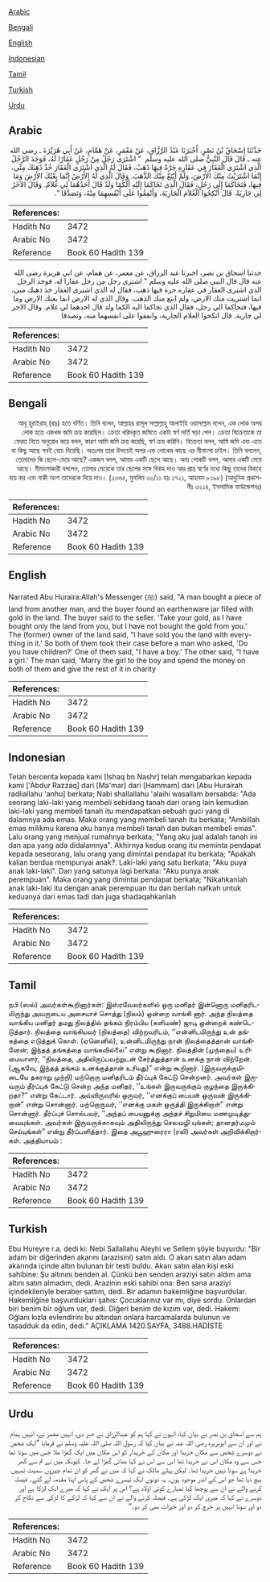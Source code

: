 [Arabic](#arabic)

[Bengali](#bengali)

[English](#english)

[Indonesian](#indonesian)

[Tamil](#tamil)

[Turkish](#turkish)

[Urdu](#urdu)

## Arabic


<div dir="rtl" lang="ar" style={{fontSize:'larger',backgroundColor:'#f8f9fa',padding:20}}>
حَدَّثَنَا إِسْحَاقُ بْنُ نَصْرٍ، أَخْبَرَنَا عَبْدُ الرَّزَّاقِ، عَنْ مَعْمَرٍ، عَنْ هَمَّامٍ، عَنْ أَبِي هُرَيْرَةَ ـ رضى الله عنه ـ قَالَ قَالَ النَّبِيُّ صلى الله عليه وسلم ‏ "‏ اشْتَرَى رَجُلٌ مِنْ رَجُلٍ عَقَارًا لَهُ، فَوَجَدَ الرَّجُلُ الَّذِي اشْتَرَى الْعَقَارَ فِي عَقَارِهِ جَرَّةً فِيهَا ذَهَبٌ، فَقَالَ لَهُ الَّذِي اشْتَرَى الْعَقَارَ خُذْ ذَهَبَكَ مِنِّي، إِنَّمَا اشْتَرَيْتُ مِنْكَ الأَرْضَ، وَلَمْ أَبْتَعْ مِنْكَ الذَّهَبَ‏.‏ وَقَالَ الَّذِي لَهُ الأَرْضُ إِنَّمَا بِعْتُكَ الأَرْضَ وَمَا فِيهَا، فَتَحَاكَمَا إِلَى رَجُلٍ، فَقَالَ الَّذِي تَحَاكَمَا إِلَيْهِ أَلَكُمَا وَلَدٌ قَالَ أَحَدُهُمَا لِي غُلاَمٌ‏.‏ وَقَالَ الآخَرُ لِي جَارِيَةٌ‏.‏ قَالَ أَنْكِحُوا الْغُلاَمَ الْجَارِيَةَ، وَأَنْفِقُوا عَلَى أَنْفُسِهِمَا مِنْهُ، وَتَصَدَّقَا ‏"‏‏.‏
</div>
<div style={{backgroundColor:'#f8f9fa',padding:20, marginBottom: 10}}><table> <thead> <tr> <th>References:</th> <th></th> </tr> </thead> <tbody><tr><td>Hadith No</td><td>3472</td></tr><tr><td>Arabic No</td><td>3472</td></tr><tr><td>Reference</td><td>Book 60 Hadith 139</td></tr></tbody></table></div>


<div dir="rtl" lang="ar" style={{fontSize:'larger',backgroundColor:'#f8f9fa',padding:20}}>
حدثنا اسحاق بن نصر، اخبرنا عبد الرزاق، عن معمر، عن همام، عن ابي هريرة رضى الله عنه قال قال النبي صلى الله عليه وسلم " اشترى رجل من رجل عقارا له، فوجد الرجل الذي اشترى العقار في عقاره جرة فيها ذهب، فقال له الذي اشترى العقار خذ ذهبك مني، انما اشتريت منك الارض، ولم ابتع منك الذهب. وقال الذي له الارض انما بعتك الارض وما فيها، فتحاكما الى رجل، فقال الذي تحاكما اليه الكما ولد قال احدهما لي غلام. وقال الاخر لي جارية. قال انكحوا الغلام الجارية، وانفقوا على انفسهما منه، وتصدقا
</div>
<div style={{backgroundColor:'#f8f9fa',padding:20, marginBottom: 10}}><table> <thead> <tr> <th>References:</th> <th></th> </tr> </thead> <tbody><tr><td>Hadith No</td><td>3472</td></tr><tr><td>Arabic No</td><td>3472</td></tr><tr><td>Reference</td><td>Book 60 Hadith 139</td></tr></tbody></table></div>

## Bengali


<div dir="rtl" lang="bn" style={{fontSize:'larger',backgroundColor:'#f8f9fa',padding:20}}>
আবূ হুরাইরাহ্ (রাঃ) হতে বর্ণিত। তিনি বলেন, আল্লাহর রাসূল সাল্লাল্লাহু আলাইহি ওয়াসাল্লাম বলেন, এক লোক অপর লোক হতে একখন্ড জমি ক্রয় করেছিল। ক্রেতা খরিদকৃত জমিতে একটা স্বর্ণ ভর্তি ঘড়া পেল। ক্রেতা বিক্রেতাকে তা ফেরত নিতে অনুরোধ করে বলল, কারণ আমি জমি ক্রয় করেছি, স্বর্ণ ক্রয় করিনি। বিক্রেতা বলল, আমি জমি এবং এতে যা কিছু আছে সবই বেচে দিয়েছি। অতঃপর তারা উভয়েই অপর এক লোকের কাছে এর মীমাংসা চাইল। তিনি বললেন, তোমাদের কি ছেলে-মেয়ে আছে? একজন বলল, আমার একটি ছেলে আছে। অন্য লোকটি বলল, আমার একটি মেয়ে আছে। মীমাংসাকারী বললেন, তোমার মেয়েকে তার ছেলের সঙ্গে বিবাহ দাও আর প্রাপ্ত স্বর্ণের মধ্যে কিছু তাদের বিবাহে ব্যয় কর এবং বাকী অংশ তাদেরকে দিয়ে দাও। (২৩৬৫, মুসলিম ৩০/১১ হাঃ ১৭২১, আহমাদ ৮১৯৮) (আধুনিক প্রকাশনীঃ ৩২১৪, ইসলামিক ফাউন্ডেশনঃ)
</div>
<div style={{backgroundColor:'#f8f9fa',padding:20, marginBottom: 10}}><table> <thead> <tr> <th>References:</th> <th></th> </tr> </thead> <tbody><tr><td>Hadith No</td><td>3472</td></tr><tr><td>Arabic No</td><td>3472</td></tr><tr><td>Reference</td><td>Book 60 Hadith 139</td></tr></tbody></table></div>

## English


<div dir="ltr" lang="en" style={{fontSize:'larger',backgroundColor:'#f8f9fa',padding:20}}>
Narrated Abu Huraira:Allah's Messenger (ﷺ) said, "A man bought a piece of land from another man, and the buyer found an earthenware jar filled with gold in the land. The buyer said to the seller. 'Take your gold, as I have bought only the land from you, but I have not bought the gold from you.' The (former) owner of the land said, "I have sold you the land with everything in it.' So both of them took their case before a man who asked, 'Do you have children?' One of them said, "I have a boy.' The other said, "I have a girl.' The man said, 'Marry the girl to the boy and spend the money on both of them and give the rest of it in charity
</div>
<div style={{backgroundColor:'#f8f9fa',padding:20, marginBottom: 10}}><table> <thead> <tr> <th>References:</th> <th></th> </tr> </thead> <tbody><tr><td>Hadith No</td><td>3472</td></tr><tr><td>Arabic No</td><td>3472</td></tr><tr><td>Reference</td><td>Book 60 Hadith 139</td></tr></tbody></table></div>

## Indonesian


<div dir="ltr" lang="id" style={{fontSize:'larger',backgroundColor:'#f8f9fa',padding:20}}>
Telah bercerita kepada kami [Ishaq bn Nashr] telah mengabarkan kepada kami ['Abdur Razzaq] dari [Ma'mar] dari [Hammam] dari [Abu Hurairah radliallahu 'anhu] berkata; Nabi shallallahu 'alaihi wasallam bersabda: "Ada seorang laki-laki yang membeli sebidang tanah dari orang lain kemudian laki-laki yang membeli tanah itu mendapatkan sebuah guci yang di dalamnya ada emas. Maka orang yang membeli tanah itu berkata; "Ambillah emas milikmu karena aku hanya membeli tanah dan bukan membeli emas". Lalu orang yang menjual rumahnya berkata; "Yang aku jual adalah tanah ini dan apa yang ada didalamnya". Akhirnya kedua orang itu meminta pendapat kepada seseorang, lalu orang yang dimintai pendapat itu berkata; "Apakah kalian berdua mempunyai anak?. Laki-laki yang satu berkata; "Aku puya anak laki-laki". Dan yang satunya lagi berkata: "Aku punya anak perempuan". Maka orang yang dimintai pendapat berkata; "Nikahkanlah anak laki-laki itu dengan anak perempuan itu dan berilah nafkah untuk keduanya dari emas tadi dan juga shadaqahkanlah
</div>
<div style={{backgroundColor:'#f8f9fa',padding:20, marginBottom: 10}}><table> <thead> <tr> <th>References:</th> <th></th> </tr> </thead> <tbody><tr><td>Hadith No</td><td>3472</td></tr><tr><td>Arabic No</td><td>3472</td></tr><tr><td>Reference</td><td>Book 60 Hadith 139</td></tr></tbody></table></div>

## Tamil


<div dir="ltr" lang="ta" style={{fontSize:'larger',backgroundColor:'#f8f9fa',padding:20}}>
நபி (ஸல்) அவர்கள்கூறினார்கள்: இஸ்ரவேலர்களில் ஒரு மனிதர் இன்னொரு மனிதரிடமிருந்து அவருடைய அசையாச் சொத்து (நிலம்) ஒன்றை வாங்கி னார். அந்த நிலத்தை வாங்கிய மனிதர் தமது நிலத்தில் தங்கம் நிரம்பிய (களிமண்) ஜாடி ஒன்றைக் கண்டெடுத்தார். நிலத்தை வாங்கியவர் (நிலத்தை) விற்றவரிடம், ‘‘என்னிடமிருந்து உன் தங்கத்தை எடுத்துக் கொள். (ஏனெனில்), உன்னிடமிருந்து நான் நிலத்தைத்தான் வாங்கினேன்; இந்தத் தங்கத்தை வாங்கவில்லை” என்று கூறினார். நிலத்தின் (முந்தைய) உரிமையாளர், ‘‘நிலத்தை, அதிலிருப்பவற்றுடன் சேர்த்துத்தான் உனக்கு நான் விற்றேன். (ஆகவே, இந்தத் தங்கம் உனக்குத்தான் உரியது)” என்று கூறினார். (இருவருக்குமிடையே தகராறு முற்றி) மற்றொரு மனிதரிடம் தீர்ப்புக் கேட்டு சென்றனர். அவர்கள் இருவரும் தீர்ப்புக் கேட்டு சென்ற அந்த மனிதர், ‘‘உங்கள் இருவருக்கும் குழந்தை இருக்கிறதா?” என்று கேட்டார். அவ்விருவரில் ஒருவர், ‘‘எனக்குப் பையன் ஒருவன் இருக்கிறான்” என்று சொன்னார். மற்றொருவர், ‘‘எனக்கு மகள் ஒருத்தி இருக்கிறாள்” என்று சொன்னார். தீர்ப்புச் சொல்பவர், ‘‘அந்தப் பையனுக்கு அந்தச் சிறுமியை மணமுடித்துவையுங்கள். அவர்கள் இருவருக்காகவும் அதிலிருந்து செலவழி யுங்கள்; தானதர்மமும் செய்யுங்கள்” என்று தீர்ப்பளித்தார். இதை அபூஹுரைரா (ரலி) அவர்கள் அறிவிக்கிறார்கள். அத்தியாயம் :
</div>
<div style={{backgroundColor:'#f8f9fa',padding:20, marginBottom: 10}}><table> <thead> <tr> <th>References:</th> <th></th> </tr> </thead> <tbody><tr><td>Hadith No</td><td>3472</td></tr><tr><td>Arabic No</td><td>3472</td></tr><tr><td>Reference</td><td>Book 60 Hadith 139</td></tr></tbody></table></div>

## Turkish


<div dir="ltr" lang="tr" style={{fontSize:'larger',backgroundColor:'#f8f9fa',padding:20}}>
Ebu Hureyre r.a. dedi ki: Nebi Sallallahu Aleyhi ve Sellem şöyle buyurdu: "Bir adam bir diğerinden akarını (arazisini) satın aldı. O akarı satın alan adam akarında içinde altın bulunan bir testi buldu. Akarı satın alan kişi eski sahibine: Şu altınını benden al. Çünkü ben senden araziyi satın aldım ama altını satın almadım, dedi. Arazinin eski sahibi ona: Ben sana araziyi içindekileriyle beraber sattım, dedi. Bir adamın hakemliğine başvurdular. Hakemliğine başvurdukları şahıs: Çocuklarınız var mı, diye sordu. Onlardan biri benim bir oğlum var, dedi. Diğeri benim de kızım var, dedi. Hakem: Oğlanı kızla evlendirinı bu altından onlara harcamalarda bulunun ve tasadduk da edin, dedi." AÇIKLAMA 1420.SAYFA, 3488.HADİSTE
</div>
<div style={{backgroundColor:'#f8f9fa',padding:20, marginBottom: 10}}><table> <thead> <tr> <th>References:</th> <th></th> </tr> </thead> <tbody><tr><td>Hadith No</td><td>3472</td></tr><tr><td>Arabic No</td><td>3472</td></tr><tr><td>Reference</td><td>Book 60 Hadith 139</td></tr></tbody></table></div>

## Urdu


<div dir="rtl" lang="ur" style={{fontSize:'larger',backgroundColor:'#f8f9fa',padding:20}}>
ہم سے اسحاق بن نصر نے بیان کیا، انہوں نے کہا ہم کو عبدالرزاق نے خبر دی، انہیں معمر نے، انہیں ہمام نے اور ان سے ابوہریرہ رضی اللہ عنہ نے بیان کیا کہ رسول اللہ صلی اللہ علیہ وسلم نے فرمایا ”ایک شخص نے دوسرے شخص سے مکان خریدا اور مکان کے خریدار کو اس مکان میں ایک گھڑا ملا جس میں سونا تھا جس سے وہ مکان اس نے خریدا تھا اس سے اس نے کہا بھائی گھڑا لے جا۔ کیونکہ میں نے تم سے گھر خریدا ہے سونا نہیں خریدا تھا۔ لیکن پہلے مالک نے کہا کہ میں نے گھر کو ان تمام چیزوں سمیت تمہیں بیچ دیا تھا جو اس کے اندر موجود ہوں۔ یہ دونوں ایک تیسرے شخص کے پاس اپنا مقدمہ لے گئے۔ فیصلہ کرنے والے نے ان سے پوچھا کیا تمہارے کوئی اولاد ہے؟ اس پر ایک نے کہا کہ میرے ایک لڑکا ہے اور دوسرے نے کہا کہ میری ایک لڑکی ہے۔ فیصلہ کرنے والے نے ان سے کہا کہ لڑکے کا لڑکی سے نکاح کر دو اور سونا انہیں پر خرچ کر دو اور خیرات بھی کر دو۔“
</div>
<div style={{backgroundColor:'#f8f9fa',padding:20, marginBottom: 10}}><table> <thead> <tr> <th>References:</th> <th></th> </tr> </thead> <tbody><tr><td>Hadith No</td><td>3472</td></tr><tr><td>Arabic No</td><td>3472</td></tr><tr><td>Reference</td><td>Book 60 Hadith 139</td></tr></tbody></table></div>